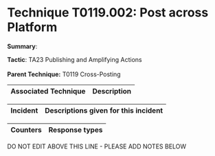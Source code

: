 # Technique T0119.002: Post across Platform

**Summary**: 

**Tactic**: TA23 Publishing and Amplifying Actions <br><br>**Parent Technique:** T0119 Cross-Posting


| Associated Technique | Description |
| --------- | ------------------------- |



| Incident | Descriptions given for this incident |
| -------- | -------------------- |



| Counters | Response types |
| -------- | -------------- |


DO NOT EDIT ABOVE THIS LINE - PLEASE ADD NOTES BELOW